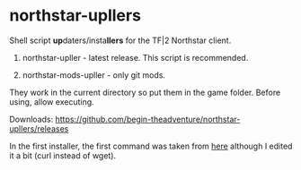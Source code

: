 # northstar-upllers
Shell script **up**daters/insta**llers** for the TF|2 Northstar client.

1. northstar-upller - latest release. This script is recommended.

2. northstar-mods-upller - only git mods.

They work in the current directory so put them in the game folder. Before using, allow executing.

Downloads: https://github.com/begin-theadventure/northstar-upllers/releases

In the first installer, the first command was taken from [here](https://gist.github.com/lukechilds/a83e1d7127b78fef38c2914c4ececc3c?permalink_comment_id=4132245#gistcomment-4132245) although I edited it a bit (curl instead of wget).
